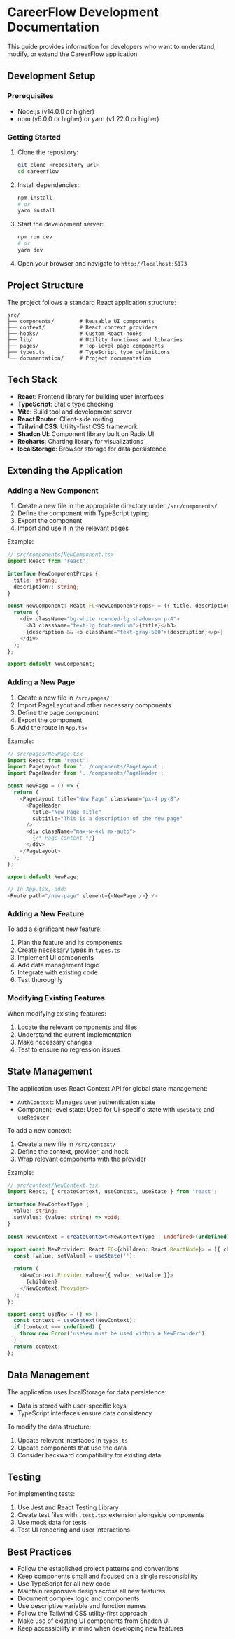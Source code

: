 
# CareerFlow Development Documentation

This guide provides information for developers who want to understand, modify, or extend the CareerFlow application.

## Development Setup

### Prerequisites

- Node.js (v14.0.0 or higher)
- npm (v6.0.0 or higher) or yarn (v1.22.0 or higher)

### Getting Started

1. Clone the repository:
   ```bash
   git clone <repository-url>
   cd careerflow
   ```

2. Install dependencies:
   ```bash
   npm install
   # or
   yarn install
   ```

3. Start the development server:
   ```bash
   npm run dev
   # or
   yarn dev
   ```

4. Open your browser and navigate to `http://localhost:5173`

## Project Structure

The project follows a standard React application structure:

```
src/
├── components/        # Reusable UI components
├── context/           # React context providers
├── hooks/             # Custom React hooks
├── lib/               # Utility functions and libraries
├── pages/             # Top-level page components
├── types.ts           # TypeScript type definitions
└── documentation/     # Project documentation
```

## Tech Stack

- **React**: Frontend library for building user interfaces
- **TypeScript**: Static type checking
- **Vite**: Build tool and development server
- **React Router**: Client-side routing
- **Tailwind CSS**: Utility-first CSS framework
- **Shadcn UI**: Component library built on Radix UI
- **Recharts**: Charting library for visualizations
- **localStorage**: Browser storage for data persistence

## Extending the Application

### Adding a New Component

1. Create a new file in the appropriate directory under `/src/components/`
2. Define the component with TypeScript typing
3. Export the component
4. Import and use it in the relevant pages

Example:

```typescript
// src/components/NewComponent.tsx
import React from 'react';

interface NewComponentProps {
  title: string;
  description?: string;
}

const NewComponent: React.FC<NewComponentProps> = ({ title, description }) => {
  return (
    <div className="bg-white rounded-lg shadow-sm p-4">
      <h3 className="text-lg font-medium">{title}</h3>
      {description && <p className="text-gray-500">{description}</p>}
    </div>
  );
};

export default NewComponent;
```

### Adding a New Page

1. Create a new file in `/src/pages/`
2. Import PageLayout and other necessary components
3. Define the page component
4. Export the component
5. Add the route in `App.tsx`

Example:

```typescript
// src/pages/NewPage.tsx
import React from 'react';
import PageLayout from '../components/PageLayout';
import PageHeader from '../components/PageHeader';

const NewPage = () => {
  return (
    <PageLayout title="New Page" className="px-4 py-8">
      <PageHeader 
        title="New Page Title" 
        subtitle="This is a description of the new page" 
      />
      <div className="max-w-4xl mx-auto">
        {/* Page content */}
      </div>
    </PageLayout>
  );
};

export default NewPage;

// In App.tsx, add:
<Route path="/new-page" element={<NewPage />} />
```

### Adding a New Feature

To add a significant new feature:

1. Plan the feature and its components
2. Create necessary types in `types.ts`
3. Implement UI components
4. Add data management logic
5. Integrate with existing code
6. Test thoroughly

### Modifying Existing Features

When modifying existing features:

1. Locate the relevant components and files
2. Understand the current implementation
3. Make necessary changes
4. Test to ensure no regression issues

## State Management

The application uses React Context API for global state management:

- `AuthContext`: Manages user authentication state
- Component-level state: Used for UI-specific state with `useState` and `useReducer`

To add a new context:

1. Create a new file in `/src/context/`
2. Define the context, provider, and hook
3. Wrap relevant components with the provider

Example:

```typescript
// src/context/NewContext.tsx
import React, { createContext, useContext, useState } from 'react';

interface NewContextType {
  value: string;
  setValue: (value: string) => void;
}

const NewContext = createContext<NewContextType | undefined>(undefined);

export const NewProvider: React.FC<{children: React.ReactNode}> = ({ children }) => {
  const [value, setValue] = useState('');
  
  return (
    <NewContext.Provider value={{ value, setValue }}>
      {children}
    </NewContext.Provider>
  );
};

export const useNew = () => {
  const context = useContext(NewContext);
  if (context === undefined) {
    throw new Error('useNew must be used within a NewProvider');
  }
  return context;
};
```

## Data Management

The application uses localStorage for data persistence:

- Data is stored with user-specific keys
- TypeScript interfaces ensure data consistency

To modify the data structure:

1. Update relevant interfaces in `types.ts`
2. Update components that use the data
3. Consider backward compatibility for existing data

## Testing

For implementing tests:

1. Use Jest and React Testing Library
2. Create test files with `.test.tsx` extension alongside components
3. Use mock data for tests
4. Test UI rendering and user interactions

## Best Practices

- Follow the established project patterns and conventions
- Keep components small and focused on a single responsibility
- Use TypeScript for all new code
- Maintain responsive design across all new features
- Document complex logic and components
- Use descriptive variable and function names
- Follow the Tailwind CSS utility-first approach
- Make use of existing UI components from Shadcn UI
- Keep accessibility in mind when developing new features
